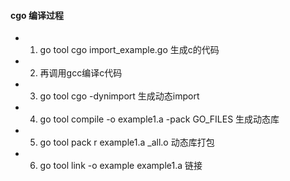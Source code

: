 #### cgo 编译过程
- 1. go tool cgo import_example.go 生成c的代码
- 2. 再调用gcc编译c代码
- 3. go tool cgo -dynimport 生成动态import
- 4. go tool compile -o example1.a -pack GO_FILES 生成动态库
- 5. go tool pack r example1.a _all.o 动态库打包
- 6. go tool link -o example example1.a 链接